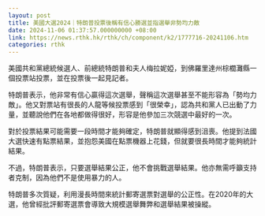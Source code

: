 ```yaml
---
layout: post
title: 美國大選2024｜特朗普投票後稱有信心勝選並指選舉非勢均力敵
date: 2024-11-06 01:37:57.000000000 +08:00
link: https://news.rthk.hk/rthk/ch/component/k2/1777716-20241106.htm
categories: rthk
---
```


美國共和黨總統候選人、前總統特朗普和夫人梅拉妮婭，到佛羅里達州棕櫚灘縣一個投票站投票，並在投票後一起見記者。

特朗普表示，他非常有信心贏得這次選舉，聲稱這次選舉甚至不能形容為「勢均力敵」。他又對票站有很長的人龍等候投票感到「很榮幸」，認為共和黨人已出動了力量，並聽說他們在各地都做得很好，形容是他參加三次競選中最好的一次。

對於投票結果可能需要一段時間才能夠確定，特朗普就顯得感到沮喪。他提到法國大選快速有點票結果，並抱怨美國在點票機器上花錢，但就要很長時間才能夠統計結果。

不過，特朗普表示，只要選舉結果公正，他不會挑戰選舉結果。他亦無需呼籲支持者克制，因為他們不是使用暴力的人。

特朗普多次質疑，利用漫長時間來統計郵寄選票對選舉的公正性。在2020年的大選，他曾經批評郵寄選票會導致大規模選舉舞弊和選舉結果被操縱。
